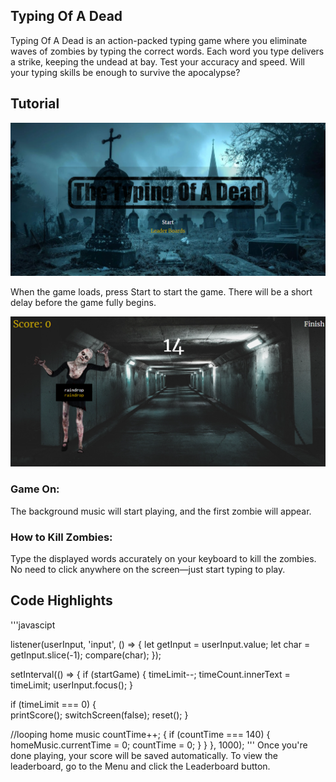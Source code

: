 ## Typing Of A Dead

Typing Of A Dead is an action-packed typing game where you eliminate waves of zombies by typing the correct words. Each word you type delivers a strike, keeping the undead at bay. Test your accuracy and speed. Will your typing skills be enough to survive the apocalypse?

## Tutorial

<img src='./source/media/img/git-homescreen.png'>

When the game loads, press Start to start the game.
There will be a short delay before the game fully begins.

<img src='./source/media/img/git-gamescreen.png'>

<br>
<h3>Game On:</h3>
The background music will start playing, and the first zombie will appear.


<br>
<h3>How to Kill Zombies:</h3>
Type the displayed words accurately on your keyboard to kill the zombies.
No need to click anywhere on the screen—just start typing to play.

<br>

## Code Highlights

'''javascipt

listener(userInput, 'input', () => {
  let getInput = userInput.value;
  let char = getInput.slice(-1);
  compare(char);
});

setInterval(() => {
  if (startGame) {
    timeLimit--;
    timeCount.innerText = timeLimit;
    userInput.focus();
  }

  if (timeLimit === 0) {       
    printScore();
    switchScreen(false); 
    reset();
  }

  //looping home music
  countTime++; {
    if (countTime === 140) {
      homeMusic.currentTime = 0;
      countTime = 0;
    }
  }
}, 1000);
'''
Once you're done playing, your score will be saved automatically.
To view the leaderboard, go to the Menu and click the Leaderboard button.
